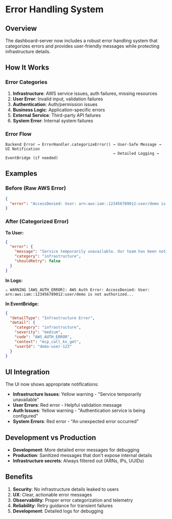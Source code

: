 # Error Handling System

## Overview

The dashboard-server now includes a robust error handling system that categorizes errors and provides user-friendly messages while protecting infrastructure details.

## How It Works

### Error Categories

1. **Infrastructure**: AWS service issues, auth failures, missing resources
2. **User Error**: Invalid input, validation failures
3. **Authentication**: Auth/permission issues
4. **Business Logic**: Application-specific errors
5. **External Service**: Third-party API failures
6. **System Error**: Internal system failures

### Error Flow

```
Backend Error → ErrorHandler.categorizeError() → User-Safe Message → UI Notification
                                               → Detailed Logging → EventBridge (if needed)
```

## Examples

### Before (Raw AWS Error)

```json
{
  "error": "AccessDenied: User: arn:aws:iam::123456789012:user/demo is not authorized to perform: dynamodb:DescribeTable on resource: arn:aws:dynamodb:us-west-2:123456789012:table/agent-mesh-kv"
}
```

### After (Categorized Error)

**To User:**

```json
{
  "error": {
    "message": "Service temporarily unavailable. Our team has been notified.",
    "category": "infrastructure",
    "shouldRetry": false
  }
}
```

**In Logs:**

```
⚠️ WARNING [AWS_AUTH_ERROR]: AWS Auth Error: AccessDenied: User: arn:aws:iam::123456789012:user/demo is not authorized...
```

**In EventBridge:**

```json
{
  "detailType": "Infrastructure Error",
  "detail": {
    "category": "infrastructure",
    "severity": "medium",
    "code": "AWS_AUTH_ERROR",
    "context": "mcp_call_kv_get",
    "userId": "demo-user-123"
  }
}
```

## UI Integration

The UI now shows appropriate notifications:

- **Infrastructure Issues**: Yellow warning - "Service temporarily unavailable"
- **User Errors**: Red error - Helpful validation message
- **Auth Issues**: Yellow warning - "Authentication service is being configured"
- **System Errors**: Red error - "An unexpected error occurred"

## Development vs Production

- **Development**: More detailed error messages for debugging
- **Production**: Sanitized messages that don't expose internal details
- **Infrastructure secrets**: Always filtered out (ARNs, IPs, UUIDs)

## Benefits

1. **Security**: No infrastructure details leaked to users
2. **UX**: Clear, actionable error messages
3. **Observability**: Proper error categorization and telemetry
4. **Reliability**: Retry guidance for transient failures
5. **Development**: Detailed logs for debugging
